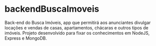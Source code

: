 # backendBuscaImoveis
Back-end do Busca Imóveis, app que permitirá aos anunciantes divulgar locações e vendas de casas, apartamentos, chácaras e outros tipos de imóveis. Projeto desenvolvido para fixar os conhecimentos em NodeJS, Express e MongoDB.
